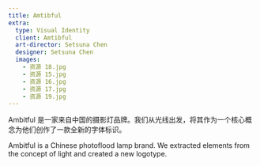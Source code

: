 ```yaml
---
title: Amtibful
extra:
  type: Visual Identity
  client: Amtibful
  art-director: Setsuna Chen
  designer: Setsuna Chen
  images:
    - 资源 18.jpg
    - 资源 15.jpg
    - 资源 16.jpg
    - 资源 17.jpg
    - 资源 19.jpg
---
```


Ambitful 是一家来自中国的摄影灯品牌。我们从光线出发，将其作为一个核心概念为他们创作了一款全新的字体标识。

Ambitful is a Chinese photoflood lamp brand. We extracted elements from the concept of light and created a new logotype.
